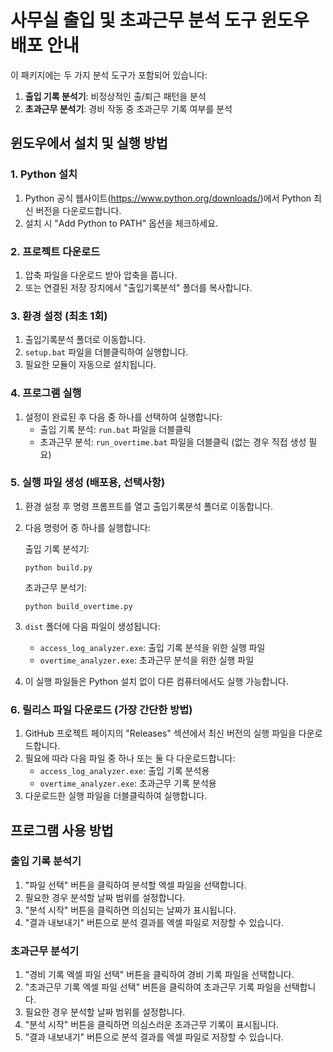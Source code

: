 # 사무실 출입 및 초과근무 분석 도구 윈도우 배포 안내

이 패키지에는 두 가지 분석 도구가 포함되어 있습니다:

1. **출입 기록 분석기**: 비정상적인 출/퇴근 패턴을 분석
2. **초과근무 분석기**: 경비 작동 중 초과근무 기록 여부를 분석

## 윈도우에서 설치 및 실행 방법

### 1. Python 설치

1. Python 공식 웹사이트(https://www.python.org/downloads/)에서 Python 최신 버전을 다운로드합니다.
2. 설치 시 "Add Python to PATH" 옵션을 체크하세요.

### 2. 프로젝트 다운로드

1. 압축 파일을 다운로드 받아 압축을 풉니다.
2. 또는 연결된 저장 장치에서 "출입기록분석" 폴더를 복사합니다.

### 3. 환경 설정 (최초 1회)

1. 출입기록분석 폴더로 이동합니다.
2. `setup.bat` 파일을 더블클릭하여 실행합니다.
3. 필요한 모듈이 자동으로 설치됩니다.

### 4. 프로그램 실행

1. 설정이 완료된 후 다음 중 하나를 선택하여 실행합니다:
   - 출입 기록 분석: `run.bat` 파일을 더블클릭
   - 초과근무 분석: `run_overtime.bat` 파일을 더블클릭 (없는 경우 직접 생성 필요)

### 5. 실행 파일 생성 (배포용, 선택사항)

1. 환경 설정 후 명령 프롬프트를 열고 출입기록분석 폴더로 이동합니다.
2. 다음 명령어 중 하나를 실행합니다:

   출입 기록 분석기:

   ```
   python build.py
   ```

   초과근무 분석기:

   ```
   python build_overtime.py
   ```

3. `dist` 폴더에 다음 파일이 생성됩니다:
   - `access_log_analyzer.exe`: 출입 기록 분석을 위한 실행 파일
   - `overtime_analyzer.exe`: 초과근무 분석을 위한 실행 파일
4. 이 실행 파일들은 Python 설치 없이 다른 컴퓨터에서도 실행 가능합니다.

### 6. 릴리스 파일 다운로드 (가장 간단한 방법)

1. GitHub 프로젝트 페이지의 "Releases" 섹션에서 최신 버전의 실행 파일을 다운로드합니다.
2. 필요에 따라 다음 파일 중 하나 또는 둘 다 다운로드합니다:
   - `access_log_analyzer.exe`: 출입 기록 분석용
   - `overtime_analyzer.exe`: 초과근무 기록 분석용
3. 다운로드한 실행 파일을 더블클릭하여 실행합니다.

## 프로그램 사용 방법

### 출입 기록 분석기

1. "파일 선택" 버튼을 클릭하여 분석할 엑셀 파일을 선택합니다.
2. 필요한 경우 분석할 날짜 범위를 설정합니다.
3. "분석 시작" 버튼을 클릭하면 의심되는 날짜가 표시됩니다.
4. "결과 내보내기" 버튼으로 분석 결과를 엑셀 파일로 저장할 수 있습니다.

### 초과근무 분석기

1. "경비 기록 엑셀 파일 선택" 버튼을 클릭하여 경비 기록 파일을 선택합니다.
2. "초과근무 기록 엑셀 파일 선택" 버튼을 클릭하여 초과근무 기록 파일을 선택합니다.
3. 필요한 경우 분석할 날짜 범위를 설정합니다.
4. "분석 시작" 버튼을 클릭하면 의심스러운 초과근무 기록이 표시됩니다.
5. "결과 내보내기" 버튼으로 분석 결과를 엑셀 파일로 저장할 수 있습니다.
